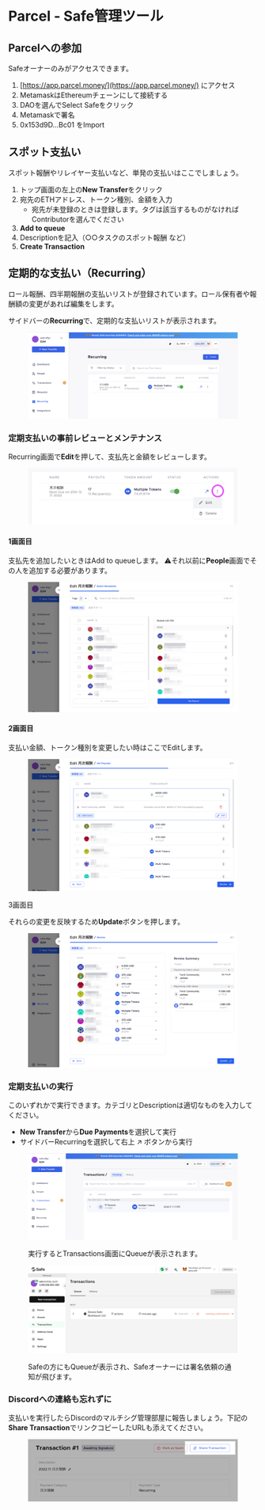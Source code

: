 # Parcel - Safe管理ツール

## Parcelへの参加

Safeオーナーのみがアクセスできます。

1. [https://app.parcel.money/](https://app.parcel.money/) にアクセス
2. MetamaskはEthereumチェーンにして接続する
3. DAOを選んでSelect Safeをクリック
4. Metamaskで署名
5. 0x153d9D…Bc01 をImport

## スポット支払い

スポット報酬やリレイヤー支払いなど、単発の支払いはここでしましょう。

1. トップ画面の左上の**New Transfer**をクリック
2. 宛先のETHアドレス、トークン種別、金額を入力
   * 宛先が未登録のときは登録します。タグは該当するものがなければContributorを選んでください
3. **Add to queue**
4. Descriptionを記入（○○タスクのスポット報酬 など）
5. **Create Transaction**

## 定期的な支払い（Recurring）

ロール報酬、四半期報酬の支払いリストが登録されています。ロール保有者や報酬額の変更があれば編集をします。

サイドバーの**Recurring**で、定期的な支払いリストが表示されます。

<figure><img src="../.gitbook/assets/parcel-recurring.png" alt=""><figcaption></figcaption></figure>

### 定期支払いの事前レビューとメンテナンス

Recurring画面で**Edit**を押して、支払先と金額をレビューします。

<figure><img src="../.gitbook/assets/parcel-recurring-review.png" alt=""><figcaption></figcaption></figure>

#### 1画面目

支払先を追加したいときはAdd to queueします。 ⚠️それ以前に**People**画面でその人を追加する必要があります。

<figure><img src="../.gitbook/assets/parcel-recurring-review2-2.png" alt=""><figcaption></figcaption></figure>

#### 2画面目

支払い金額、トークン種別を変更したい時はここでEditします。

<figure><img src="../.gitbook/assets/parcel-recurring-review3-2.png" alt=""><figcaption></figcaption></figure>

3画面目

それらの変更を反映するため**Update**ボタンを押します。

<figure><img src="../.gitbook/assets/parcel-recurring-review4-2.png" alt=""><figcaption></figcaption></figure>

### 定期支払いの実行

このいずれかで実行できます。カテゴリとDescriptionは適切なものを入力してください。

* **New Transfer**から**Due Payments**を選択して実行
* サイドバーRecurringを選択して右上 ↗︎ ボタンから実行

<figure><img src="../.gitbook/assets/parcel-transactions-pending.png" alt=""><figcaption><p>実行するとTransactions画面にQueueが表示されます。</p></figcaption></figure>

<figure><img src="../.gitbook/assets/safe-transactions-queue.png" alt=""><figcaption><p>Safeの方にもQueueが表示され、Safeオーナーには署名依頼の通知が飛びます。</p></figcaption></figure>

### Discordへの連絡も忘れずに

支払いを実行したらDiscordのマルチシグ管理部屋に報告しましょう。下記の**Share Transaction**でリンクコピーしたURLも添えてください。

<figure><img src="../.gitbook/assets/parcel-share-transaction.png" alt=""><figcaption></figcaption></figure>


